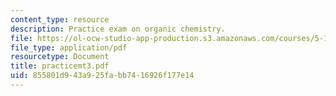 ```yaml
---
content_type: resource
description: Practice exam on organic chemistry.
file: https://ol-ocw-studio-app-production.s3.amazonaws.com/courses/5-13-organic-chemistry-ii-fall-2003/855801d943a925fabb7416926f177e14_practicemt3.pdf
file_type: application/pdf
resourcetype: Document
title: practicemt3.pdf
uid: 855801d9-43a9-25fa-bb74-16926f177e14
---
```

